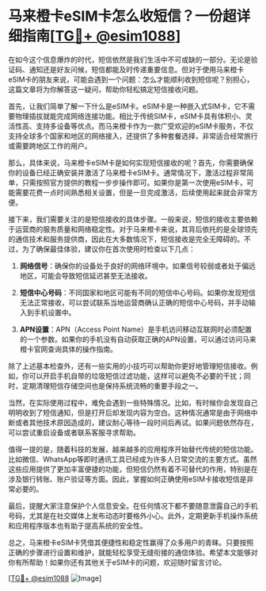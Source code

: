 # 马来橙卡eSIM卡怎么收短信？一份超详细指南[[TG💪+ @esim1088](https://t.me/s/esim1088)]

在如今这个信息爆炸的时代，短信依然是我们生活中不可或缺的一部分。无论是验证码、通知还是好友问候，短信都能及时传递重要信息。但对于使用马来橙卡eSIM卡的朋友来说，可能会遇到一个问题：怎么才能顺利收到短信呢？别担心，这篇文章将为你解答这一疑问，帮助你轻松搞定短信接收问题。

首先，让我们简单了解一下什么是eSIM卡。eSIM卡是一种嵌入式SIM卡，它不需要物理插拔就能完成网络连接功能。相比于传统SIM卡，eSIM卡具有体积小、灵活性高、支持多设备等优点。而马来橙卡作为一款广受欢迎的eSIM卡服务，不仅支持全球多个国家和地区的网络接入，还提供了多种套餐选择，非常适合经常旅行或需要跨地区工作的用户。

那么，具体来说，马来橙卡eSIM卡是如何实现短信接收的呢？首先，你需要确保你的设备已经正确安装并激活了马来橙卡eSIM卡。通常情况下，激活过程非常简单，只需按照官方提供的教程一步步操作即可。如果你是第一次使用eSIM卡，可能需要花费一点时间熟悉相关设置，但是一旦完成激活，后续使用起来就会非常方便。

接下来，我们需要关注的是短信接收的具体步骤。一般来说，短信的接收主要依赖于运营商的服务质量和网络稳定性。对于马来橙卡来说，其背后依托的是全球领先的通信技术和服务提供商，因此在大多数情况下，短信接收是完全无障碍的。不过，为了确保最佳体验，建议你在首次使用时检查以下几点：

1. **网络信号**：确保你的设备处于良好的网络环境中。如果信号较弱或者处于偏远地区，可能会导致短信延迟甚至无法接收。
   
2. **短信中心号码**：不同国家和地区可能有不同的短信中心号码。如果你发现短信无法正常接收，可以尝试联系当地运营商确认正确的短信中心号码，并手动输入到手机设置中。
   
3. **APN设置**：APN（Access Point Name）是手机访问移动互联网时必须配置的一个参数。如果你的手机没有自动获取正确的APN设置，可以通过访问马来橙卡官网查询具体的操作指南。

除了上述基本检查外，还有一些实用的小技巧可以帮助你更好地管理短信接收。例如，你可以开启手机自带的垃圾短信过滤功能，这样可以避免不必要的干扰；同时，定期清理短信存储空间也是保持系统流畅的重要手段之一。

当然，在实际使用过程中，难免会遇到一些特殊情况。比如，有时候你会发现自己明明收到了短信通知，但是打开后却发现内容为空白。这种情况通常是由于网络中断或者其他技术原因造成的，建议耐心等待一段时间后再试。如果问题依然存在，可以尝试重启设备或者联系客服寻求帮助。

值得一提的是，随着科技的发展，越来越多的应用程序开始替代传统的短信功能。比如微信、WhatsApp等即时通讯工具已经成为许多人日常交流的主要方式。虽然这些应用提供了更加丰富便捷的功能，但短信仍然有着不可替代的作用，特别是在涉及银行转账、账户验证等方面。因此，掌握如何正确使用eSIM卡接收短信是非常必要的。

最后，提醒大家注意保护个人信息安全。在任何情况下都不要随意泄露自己的手机号码，尤其是在社交媒体上发布动态时要格外小心。此外，定期更新手机操作系统和应用程序版本也有助于提高系统的安全性。

总之，马来橙卡eSIM卡凭借其便捷性和稳定性赢得了众多用户的青睐。只要按照正确的步骤进行设置和维护，就能轻松享受无缝衔接的通信体验。希望本文能够对你有所帮助！如果你还有其他关于eSIM卡的问题，欢迎随时留言讨论。

[[TG💪+ @esim1088](https://t.me/s/esim1088) ![Image](https://i.postimg.cc/4NQfJmqS/Snipaste-2025-05-13-00-14-12.png)]